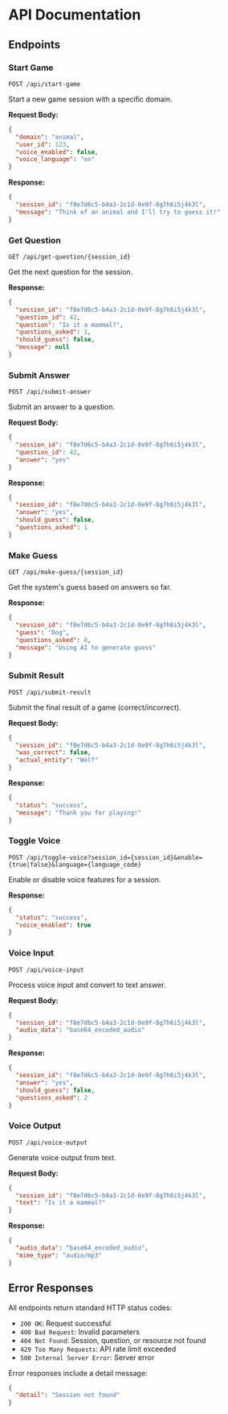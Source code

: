 # API Documentation

## Endpoints

### Start Game
```
POST /api/start-game
```

Start a new game session with a specific domain.

**Request Body:**
```json
{
  "domain": "animal",
  "user_id": 123,
  "voice_enabled": false,
  "voice_language": "en"
}
```

**Response:**
```json
{
  "session_id": "f8e7d6c5-b4a3-2c1d-0e9f-8g7h6i5j4k3l",
  "message": "Think of an animal and I'll try to guess it!"
}
```

### Get Question
```
GET /api/get-question/{session_id}
```

Get the next question for the session.

**Response:**
```json
{
  "session_id": "f8e7d6c5-b4a3-2c1d-0e9f-8g7h6i5j4k3l",
  "question_id": 42,
  "question": "Is it a mammal?",
  "questions_asked": 1,
  "should_guess": false,
  "message": null
}
```

### Submit Answer
```
POST /api/submit-answer
```

Submit an answer to a question.

**Request Body:**
```json
{
  "session_id": "f8e7d6c5-b4a3-2c1d-0e9f-8g7h6i5j4k3l",
  "question_id": 42,
  "answer": "yes"
}
```

**Response:**
```json
{
  "session_id": "f8e7d6c5-b4a3-2c1d-0e9f-8g7h6i5j4k3l",
  "answer": "yes",
  "should_guess": false,
  "questions_asked": 1
}
```

### Make Guess
```
GET /api/make-guess/{session_id}
```

Get the system's guess based on answers so far.

**Response:**
```json
{
  "session_id": "f8e7d6c5-b4a3-2c1d-0e9f-8g7h6i5j4k3l",
  "guess": "Dog",
  "questions_asked": 8,
  "message": "Using AI to generate guess"
}
```

### Submit Result
```
POST /api/submit-result
```

Submit the final result of a game (correct/incorrect).

**Request Body:**
```json
{
  "session_id": "f8e7d6c5-b4a3-2c1d-0e9f-8g7h6i5j4k3l",
  "was_correct": false,
  "actual_entity": "Wolf"
}
```

**Response:**
```json
{
  "status": "success",
  "message": "Thank you for playing!"
}
```

### Toggle Voice
```
POST /api/toggle-voice?session_id={session_id}&enable={true|false}&language={language_code}
```

Enable or disable voice features for a session.

**Response:**
```json
{
  "status": "success",
  "voice_enabled": true
}
```

### Voice Input
```
POST /api/voice-input
```

Process voice input and convert to text answer.

**Request Body:**
```json
{
  "session_id": "f8e7d6c5-b4a3-2c1d-0e9f-8g7h6i5j4k3l",
  "audio_data": "base64_encoded_audio"
}
```

**Response:**
```json
{
  "session_id": "f8e7d6c5-b4a3-2c1d-0e9f-8g7h6i5j4k3l",
  "answer": "yes",
  "should_guess": false,
  "questions_asked": 2
}
```

### Voice Output
```
POST /api/voice-output
```

Generate voice output from text.

**Request Body:**
```json
{
  "session_id": "f8e7d6c5-b4a3-2c1d-0e9f-8g7h6i5j4k3l",
  "text": "Is it a mammal?"
}
```

**Response:**
```json
{
  "audio_data": "base64_encoded_audio",
  "mime_type": "audio/mp3"
}
```

## Error Responses

All endpoints return standard HTTP status codes:

- `200 OK`: Request successful
- `400 Bad Request`: Invalid parameters
- `404 Not Found`: Session, question, or resource not found
- `429 Too Many Requests`: API rate limit exceeded
- `500 Internal Server Error`: Server error

Error responses include a detail message:

```json
{
  "detail": "Session not found"
}
```
